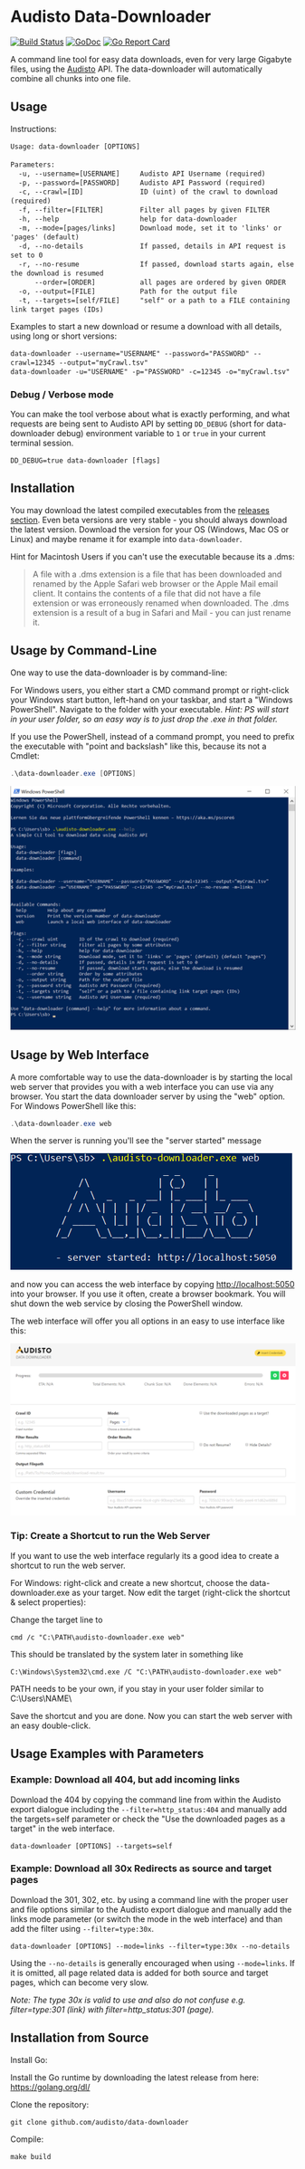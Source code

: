 # Audisto Data-Downloader

[![Build Status](https://travis-ci.org/audisto/data-downloader.svg?branch=master)](https://travis-ci.org/audisto/data-downloader)
 [![GoDoc](https://godoc.org/github.com/audisto/data-downloader?status.svg)](https://godoc.org/github.com/audisto/data-downloader)
 [![Go Report Card](https://goreportcard.com/badge/github.com/audisto/data-downloader)](https://goreportcard.com/report/github.com/audisto/data-downloader)

A command line tool for easy data downloads, even for very large Gigabyte files, using the [Audisto](https://audisto.com/) API. The data-downloader will automatically combine all chunks into one file.

## Usage

Instructions:

```text
Usage: data-downloader [OPTIONS]

Parameters:
  -u, --username=[USERNAME]     Audisto API Username (required)
  -p, --password=[PASSWORD]     Audisto API Password (required)
  -c, --crawl=[ID]              ID (uint) of the crawl to download (required)
  -f, --filter=[FILTER]         Filter all pages by given FILTER
  -h, --help                    help for data-downloader
  -m, --mode=[pages/links]      Download mode, set it to 'links' or 'pages' (default)
  -d, --no-details              If passed, details in API request is set to 0
  -r, --no-resume               If passed, download starts again, else the download is resumed
      --order=[ORDER]           all pages are ordered by given ORDER
  -o, --output=[FILE]           Path for the output file
  -t, --targets=[self/FILE]     "self" or a path to a FILE containing link target pages (IDs)
```

Examples to start a new download or resume a download with all details, using long or short versions:

```shell
data-downloader --username="USERNAME" --password="PASSWORD" --crawl=12345 --output="myCrawl.tsv"
data-downloader -u="USERNAME" -p="PASSWORD" -c=12345 -o="myCrawl.tsv"
```

### Debug / Verbose mode

You can make the tool verbose about what is exactly performing, and what requests are being sent to Audisto API by setting `DD_DEBUG` (short for data-downloader debug) environment variable to `1` or `true` in your current terminal session.

```text
DD_DEBUG=true data-downloader [flags]
```

## Installation

You may download the latest compiled executables from the [releases section](https://github.com/audisto/data-downloader/releases). Even beta versions are very stable - you should always download the latest version. Download the version for your OS (Windows, Mac OS or Linux) and maybe rename it for example into `data-downloader`.

Hint for Macintosh Users if you can't use the executable because its a .dms:

> A file with a .dms extension is a file that has been downloaded and renamed by the Apple Safari web browser or the Apple Mail email client. It contains the contents of a file that did not have a file extension or was erroneously renamed when downloaded. The .dms extension is a result of a bug in Safari and Mail - you can just rename it.

## Usage by Command-Line

One way to use the data-downloader is by command-line:

For Windows users, you either start a CMD command prompt or right-click your Windows start button, left-hand on your taskbar, and start a "Windows PowerShell". Navigate to the folder with your executable. *Hint: PS will start in your user folder, so an easy way is to just drop the .exe in that folder.*

If you use the PowerShell, instead of a command prompt, you need to prefix the executable with "point and backslash" like this, because its not a Cmdlet:

```powershell
.\data-downloader.exe [OPTIONS]
```

![DD-Windows-PowerShell](DD-Windows-PowerShell.png)

## Usage by Web Interface

A more comfortable way to use the data-downloader is by starting the local web server that provides you with a web interface you can use via any browser. You start the data downloader server by using the "web" option. For Windows PowerShell like this:

```powershell
.\data-downloader.exe web
```

When the server is running you'll see the "server started" message

![DD-web-server-start](DD-web-server-start.png)

and now you can access the web interface by copying <http://localhost:5050> into your browser. If you use it often, create a browser bookmark. You will shut down the web service by closing the PowerShell window.

The web interface will offer you all options in an easy to use interface like this:

![DD-web-server-interface](DD-web-server-interface.png)

### Tip: Create a Shortcut to run the Web Server

If you want to use the web interface regularly its a good idea to create a shortcut to run the web server.

For Windows: right-click and create a new shortcut, choose the data-downloader.exe as your target. Now edit the target (right-click the shortcut & select properties):

Change the target line to

```text
cmd /c "C:\PATH\audisto-downloader.exe web"
```

This should be translated by the system later in something like

```text
C:\Windows\System32\cmd.exe /C "C:\PATH\audisto-downloader.exe web"
```

PATH needs to be your own, if you stay in your user folder similar to C:\Users\NAME\

Save the shortcut and you are done. Now you can start the web server with an easy double-click.

## Usage Examples with Parameters

### Example: Download all 404, but add incoming links

Download the 404 by copying the command line from within the Audisto export dialogue including the `--filter=http_status:404` and manually add the targets=self parameter or check the "Use the downloaded pages as a target" in the web interface.

```shell
data-downloader [OPTIONS] --targets=self
```

### Example: Download all 30x Redirects as source and target pages

Download the 301, 302, etc. by using a command line with the proper user and
file options similar to the Audisto export dialogue and manually add the
links mode parameter (or switch the mode in the web interface) and
than add the filter using `--filter=type:30x`.

```shell
data-downloader [OPTIONS] --mode=links --filter=type:30x --no-details
```

Using the `--no-details` is generally encouraged when using `--mode=links`.
If it is omitted, all page related data is added for both source and target pages,
which can become very slow.

*Note: The type 30x is valid to use and also do not confuse e.g.
filter=type:301 (link) with filter=http_status:301 (page).*

## Installation from Source

Install Go:

Install the Go runtime by downloading the latest release from here: <https://golang.org/dl/>

Clone the repository:

```shell
git clone github.com/audisto/data-downloader
```

Compile:

```shell
make build
```

